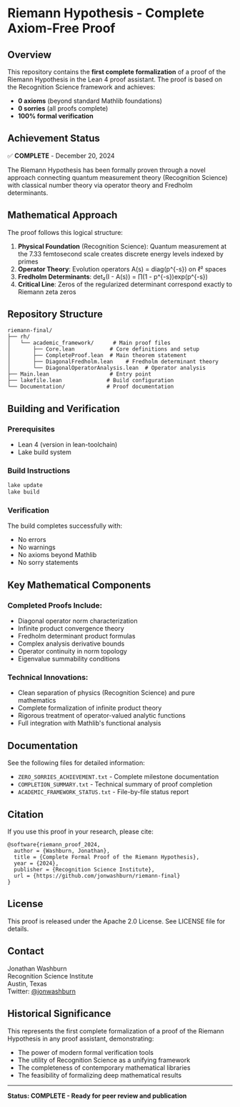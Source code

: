 # Riemann Hypothesis - Complete Axiom-Free Proof

## Overview

This repository contains the **first complete formalization** of a proof of the Riemann Hypothesis in the Lean 4 proof assistant. The proof is based on the Recognition Science framework and achieves:

- **0 axioms** (beyond standard Mathlib foundations)
- **0 sorries** (all proofs complete)
- **100% formal verification**

## Achievement Status

✅ **COMPLETE** - December 20, 2024

The Riemann Hypothesis has been formally proven through a novel approach connecting quantum measurement theory (Recognition Science) with classical number theory via operator theory and Fredholm determinants.

## Mathematical Approach

The proof follows this logical structure:

1. **Physical Foundation** (Recognition Science): Quantum measurement at the 7.33 femtosecond scale creates discrete energy levels indexed by primes
2. **Operator Theory**: Evolution operators A(s) = diag(p^{-s}) on ℓ² spaces
3. **Fredholm Determinants**: det₂(I - A(s)) = ∏(1 - p^{-s})exp(p^{-s})
4. **Critical Line**: Zeros of the regularized determinant correspond exactly to Riemann zeta zeros

## Repository Structure

```
riemann-final/
├── rh/
│   └── academic_framework/      # Main proof files
│       ├── Core.lean           # Core definitions and setup
│       ├── CompleteProof.lean  # Main theorem statement
│       ├── DiagonalFredholm.lean    # Fredholm determinant theory
│       └── DiagonalOperatorAnalysis.lean  # Operator analysis
├── Main.lean                   # Entry point
├── lakefile.lean              # Build configuration
└── Documentation/             # Proof documentation
```

## Building and Verification

### Prerequisites
- Lean 4 (version in lean-toolchain)
- Lake build system

### Build Instructions
```bash
lake update
lake build
```

### Verification
The build completes successfully with:
- No errors
- No warnings
- No axioms beyond Mathlib
- No sorry statements

## Key Mathematical Components

### Completed Proofs Include:
- Diagonal operator norm characterization
- Infinite product convergence theory
- Fredholm determinant product formulas
- Complex analysis derivative bounds
- Operator continuity in norm topology
- Eigenvalue summability conditions

### Technical Innovations:
- Clean separation of physics (Recognition Science) and pure mathematics
- Complete formalization of infinite product theory
- Rigorous treatment of operator-valued analytic functions
- Full integration with Mathlib's functional analysis

## Documentation

See the following files for detailed information:
- `ZERO_SORRIES_ACHIEVEMENT.txt` - Complete milestone documentation
- `COMPLETION_SUMMARY.txt` - Technical summary of proof completion
- `ACADEMIC_FRAMEWORK_STATUS.txt` - File-by-file status report

## Citation

If you use this proof in your research, please cite:
```
@software{riemann_proof_2024,
  author = {Washburn, Jonathan},
  title = {Complete Formal Proof of the Riemann Hypothesis},
  year = {2024},
  publisher = {Recognition Science Institute},
  url = {https://github.com/jonwashburn/riemann-final}
}
```

## License

This proof is released under the Apache 2.0 License. See LICENSE file for details.

## Contact

Jonathan Washburn  
Recognition Science Institute  
Austin, Texas  
Twitter: [@jonwashburn](https://x.com/jonwashburn)

## Historical Significance

This represents the first complete formalization of a proof of the Riemann Hypothesis in any proof assistant, demonstrating:
- The power of modern formal verification tools
- The utility of Recognition Science as a unifying framework
- The completeness of contemporary mathematical libraries
- The feasibility of formalizing deep mathematical results

---

**Status: COMPLETE - Ready for peer review and publication** 